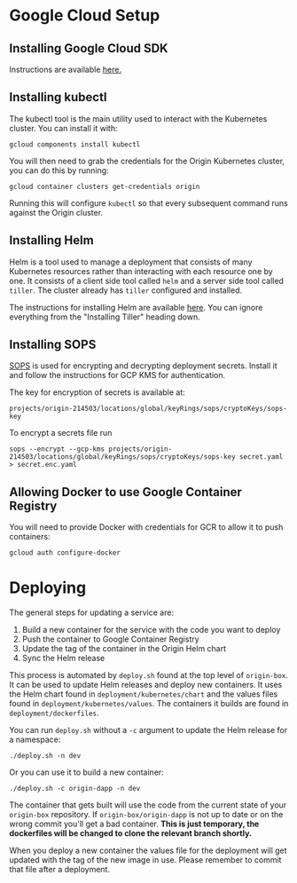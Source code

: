 # Google Cloud Setup

## Installing Google Cloud SDK

Instructions are available [here.](https://cloud.google.com/sdk/docs/quickstarts)

## Installing kubectl

The kubectl tool is the main utility used to interact with the Kubernetes cluster. You can install it with:

`gcloud components install kubectl`
  
You will then need to grab the credentials for the Origin Kubernetes cluster, you can do this by running:

`gcloud container clusters get-credentials origin`
  
Running this will configure `kubectl` so that every subsequent command runs against the Origin cluster.
  
## Installing Helm

Helm is a tool used to manage a deployment that consists of many Kubernetes resources rather than interacting with each resource one by one. It consists of a client side tool called `helm` and a server side tool called `tiller`. The cluster already has `tiller` configured and installed.

The instructions for installing Helm are available [here](https://github.com/helm/helm/blob/master/docs/install.md). You can ignore everything from the "Installing Tiller" heading down.

## Installing SOPS

[SOPS](https://github.com/mozilla/sops) is used for encrypting and decrypting deployment secrets. Install it and follow the instructions for GCP KMS for authentication.

The key for encryption of secrets is available at:

`projects/origin-214503/locations/global/keyRings/sops/cryptoKeys/sops-key`

To encrypt a secrets file run

`sops --encrypt --gcp-kms projects/origin-214503/locations/global/keyRings/sops/cryptoKeys/sops-key secret.yaml > secret.enc.yaml`

## Allowing Docker to use Google Container Registry

You will need to provide Docker with credentials for GCR to allow it to push containers:

`gcloud auth configure-docker`

# Deploying

The general steps for updating a service are:

1. Build a new container for the service with the code you want to deploy
2. Push the container to Google Container Registry
3. Update the tag of the container in the Origin Helm chart
4. Sync the Helm release

This process is automated by `deploy.sh` found at the top level of `origin-box`. It can be used to update Helm releases and deploy new containers. It uses the Helm chart found in `deployment/kubernetes/chart` and the values files found in `deployment/kubernetes/values`. The containers it builds are found in `deployment/dockerfiles`.

You can run `deploy.sh` without a `-c` argument  to update the Helm release for a namespace:

`./deploy.sh -n dev`

Or you can use it to build a new container:

`./deploy.sh -c origin-dapp -n dev`

The container that gets built will use the code from the current state of your `origin-box` repository. If `origin-box/origin-dapp` is not up to date or on the wrong commit you'll get a bad container. **This is just temporary, the dockerfiles will be changed to clone the relevant branch shortly.**

When you deploy a new container the values file for the deployment will get updated with the tag of the new image in use. Please remember to commit that file after a deployment.
